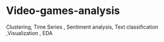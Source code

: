 # Video-games-analysis
Clustering, Time Series , Sentiment analysis, Text classification ,Visualization , EDA
